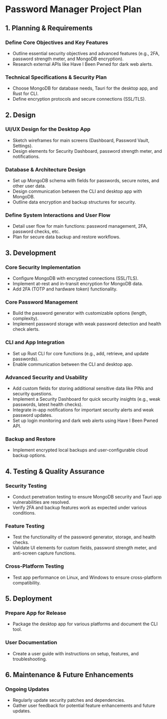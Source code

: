 # Password Manager Project Plan

## 1. Planning & Requirements

### Define Core Objectives and Key Features
- Outline essential security objectives and advanced features (e.g., 2FA, password strength meter, and MongoDB encryption).
- Research external APIs like Have I Been Pwned for dark web alerts.

### Technical Specifications & Security Plan
- Choose MongoDB for database needs, Tauri for the desktop app, and Rust for CLI.
- Define encryption protocols and secure connections (SSL/TLS).

## 2. Design

### UI/UX Design for the Desktop App
- Sketch wireframes for main screens (Dashboard, Password Vault, Settings).
- Design elements for Security Dashboard, password strength meter, and notifications.

### Database & Architecture Design
- Set up MongoDB schema with fields for passwords, secure notes, and other user data.
- Design communication between the CLI and desktop app with MongoDB.
- Outline data encryption and backup structures for security.

### Define System Interactions and User Flow
- Detail user flow for main functions: password management, 2FA, password checks, etc.
- Plan for secure data backup and restore workflows.

## 3. Development

### Core Security Implementation
- Configure MongoDB with encrypted connections (SSL/TLS).
- Implement at-rest and in-transit encryption for MongoDB data.
- Add 2FA (TOTP and hardware token) functionality.

### Core Password Management
- Build the password generator with customizable options (length, complexity).
- Implement password storage with weak password detection and health check alerts.

### CLI and App Integration
- Set up Rust CLI for core functions (e.g., add, retrieve, and update passwords).
- Enable communication between the CLI and desktop app.

### Advanced Security and Usability
- Add custom fields for storing additional sensitive data like PINs and security questions.
- Implement a Security Dashboard for quick security insights (e.g., weak passwords, latest health checks).
- Integrate in-app notifications for important security alerts and weak password updates.
- Set up login monitoring and dark web alerts using Have I Been Pwned API.

### Backup and Restore
- Implement encrypted local backups and user-configurable cloud backup options.

## 4. Testing & Quality Assurance

### Security Testing
- Conduct penetration testing to ensure MongoDB security and Tauri app vulnerabilities are resolved.
- Verify 2FA and backup features work as expected under various conditions.

### Feature Testing
- Test the functionality of the password generator, storage, and health checks.
- Validate UI elements for custom fields, password strength meter, and anti-screen capture functions.

### Cross-Platform Testing
- Test app performance on Linux, and Windows to ensure cross-platform compatibility.

## 5. Deployment

### Prepare App for Release
- Package the desktop app for various platforms and document the CLI tool.

### User Documentation
- Create a user guide with instructions on setup, features, and troubleshooting.

## 6. Maintenance & Future Enhancements

### Ongoing Updates
- Regularly update security patches and dependencies.
- Gather user feedback for potential feature enhancements and future updates.